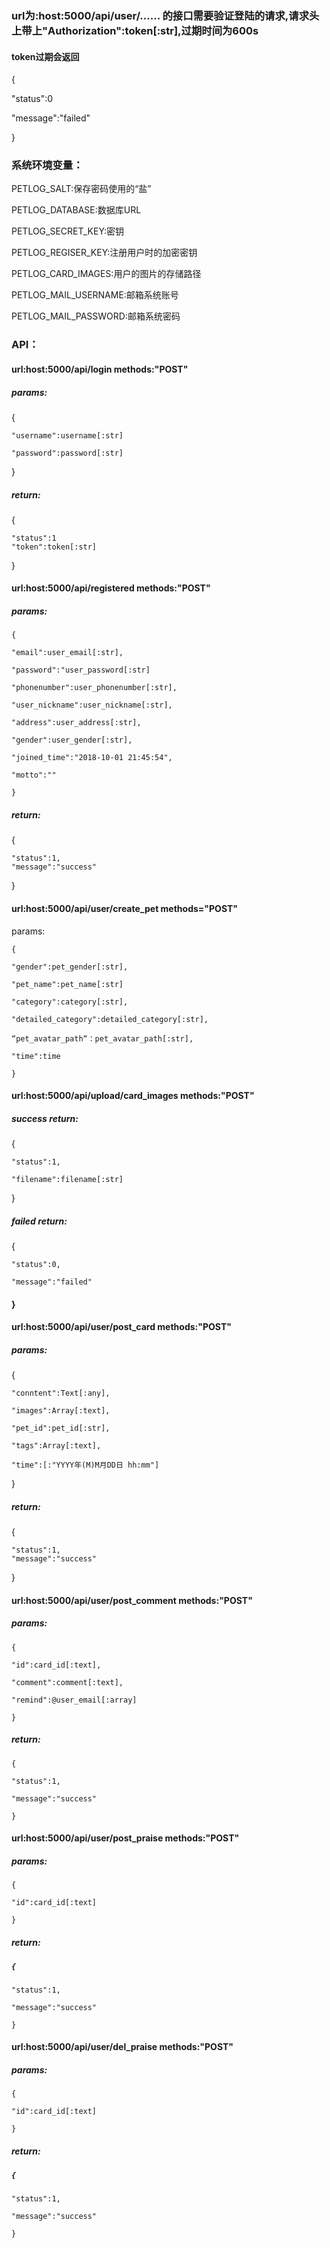 ### url为:host:5000/api/user/......  的接口需要验证登陆的请求,请求头上带上"Authorization":token\[:str\],过期时间为600s

#### token过期会返回

{

"status":0

"message":"failed"

}

### **系统环境变量：**

PETLOG\_SALT:保存密码使用的“盐”

PETLOG\_DATABASE:数据库URL

PETLOG\_SECRET\_KEY:密钥

PETLOG\_REGISER\_KEY:注册用户时的加密密钥

PETLOG\_CARD\_IMAGES:用户的图片的存储路径

PETLOG\_MAIL\_USERNAME:邮箱系统账号

PETLOG\_MAIL\_PASSWORD:邮箱系统密码

### API：

#### url:host:5000/api/login                                                  methods:"POST"

##### params:

{

```
"username":username[:str]

"password":password[:str]
```

}

##### return:

{

```
"status":1
"token":token[:str]
```

}

#### url:host:5000/api/registered                           methods:"POST"

##### params:

`{`

`"email":user_email[:str],`

`"password":"user_password[:str]`

`"phonenumber":user_phonenumber[:str],`

`"user_nickname":user_nickname[:str],`

`"address":user_address[:str],`

`"gender":user_gender[:str],`

`"joined_time":"2018-10-01 21:45:54",`

`"motto":""`

`}`

##### return:

{

```
"status":1,
"message":"success"
```

}

#### url:host:5000/api/user/create\_pet               methods="POST"

params:

`{`

`"gender":pet_gender[:str],`

`"pet_name":pet_name[:str]`

`"category":category[:str],`

`"detailed_category":detailed_category[:str],`

`“pet_avatar_path“：pet_avatar_path[:str],`

`"time":time`

`}`

#### url:host:5000/api/upload/card\_images                        methods:"POST"

##### success return:

{

```
"status":1,

"filename":filename[:str]
```

}

##### failed return:

{

```
"status":0,

"message":"failed"
```

#### }

#### url:host:5000/api/user/post\_card                                methods:"POST"

##### params:

{

```
"conntent":Text[:any],

"images":Array[:text],

"pet_id":pet_id[:str],

"tags":Array[:text],

"time":[:"YYYY年(M)M月DD日 hh:mm"]
```

}

##### return:

{

```
"status":1,
"message":"success"
```

}

#### url:host:5000/api/user/post\_comment                         methods:"POST"

##### params:

`{`

`"id":card_id[:text],`

`"comment":comment[:text],`

`"remind":@user_email[:array]`

`}`

##### return:

`{`

`"status":1,`

`"message":"success"`

`}`

#### url:host:5000/api/user/post\_praise                              methods:"POST"

##### params:

`{`

`"id":card_id[:text]`

`}`

##### return:

##### `{`

`"status":1,`

`"message":"success"`

`}`

#### url:host:5000/api/user/del\_praise                             methods:"POST"

##### params:

`{`

`"id":card_id[:text]`

`}`

##### return:

##### `{`

`"status":1,`

`"message":"success"`

`}`

